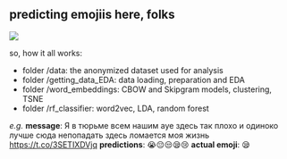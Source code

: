 ## predicting emojiis here, folks

![](https://i.kym-cdn.com/photos/images/original/001/274/468/20b.gif)

so, how it all works:

* folder /data: the anonymized dataset used for analysis
* folder /getting_data_EDA: data loading, preparation and EDA 
* folder /word_embeddings: CBOW and Skipgram models, clustering, TSNE 
* folder /rf_classifier: word2vec, LDA, random forest

*e.g.*
**message**: Я в тюрьме всем нашим ауе здесь так плохо и одиноко лучше сюда непопадать здесь ломается моя жизнь https://t.co/3SETIXDVjq
**predictions**: 😭😔😒😪😢
**actual emoji**: 😪
